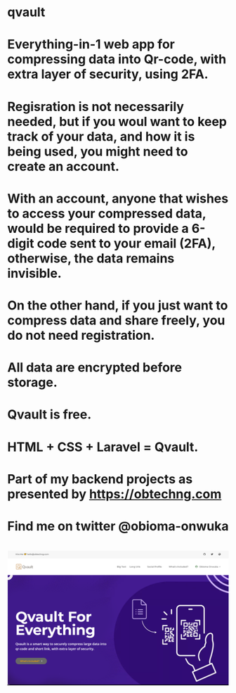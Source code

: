 # qvault
# Everything-in-1 web app for compressing data into Qr-code, with extra layer of security, using 2FA.
# Regisration is not necessarily needed, but if you woul want to keep track of your data, and how it is being used, you might need to create an account.
# With an account, anyone that wishes to access your compressed data, would be required to provide a 6-digit code sent to your email (2FA), otherwise, the data remains invisible.
# On the other hand, if you just want to compress data and share freely, you do not need registration.
# All data are encrypted before storage.
# Qvault is free.
# HTML + CSS + Laravel = Qvault.
# Part of my backend projects as presented by https://obtechng.com
# Find me on twitter @obioma-onwuka
# ![Alt text](qvault.png)
